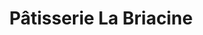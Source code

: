 ---
title: "Pâtisserie La Briacine"
url: /saint-briac-sur-mer/patisserie-la-briacine/
shop: pâtisserie
---